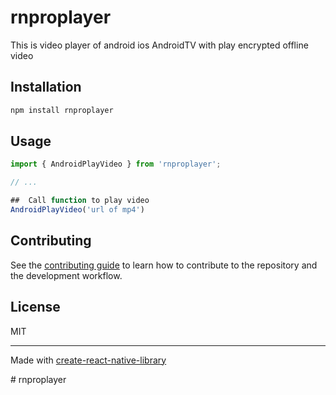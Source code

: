 # rnproplayer

This is video player of android ios AndroidTV with play encrypted offline video 

## Installation

```sh
npm install rnproplayer
```

## Usage

```js
import { AndroidPlayVideo } from 'rnproplayer';

// ...

##  Call function to play video
AndroidPlayVideo('url of mp4')
```

## Contributing

See the [contributing guide](CONTRIBUTING.md) to learn how to contribute to the repository and the development workflow.

## License

MIT

---

Made with [create-react-native-library](https://github.com/callstack/react-native-builder-bob)


 <activity
            android:name="com.rnproplayer.PlayerActivity"
            android:exported="false" /># rnproplayer
